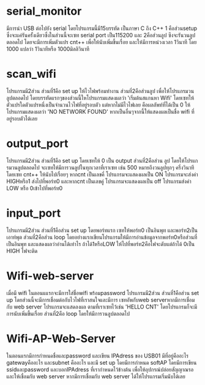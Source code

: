 # serial_monitor
มีการนำ USB ต่อไปยัง serial โดยโปรแกรมนี้มี15บรรทัด 
เป็นภาษา C ถึง C++
1 คือส่วนsetup ซึ่งจะแค่รันครั้งเดียวซึ่งในส่วนนี้จะเซท serial port เป็น115200 และ
2คือส่วนลูป ซึงจะรันวนลูปตลอดไป โดยจะมีการเพิ่มตัวแปร cnt++ เพื่อให้นับเพิ่มขึ้นเรื่อย
และให้มีการหน่วงเวลา 1วินาที โดย 1000 แปลว่า 1วินาทีหรือ 1000มิลลิวินาที

# scan_wifi
โปรแกรมมี2ส่วน
ส่วนที่1คือ set up ให้ไวไฟพร้อมทำงาน 
ส่วนที่2คือส่วนลูป เพื่อให้โปรแกรมวนลูปตลอดไป โดยบรรทัดแรกๆของส่วนนี้ใหโปรแกรมแสดงผลว่า 
'เริ่มต้นสแกนหา Wifi' โดยเซทให้ตัวแปรใดตัวแปรหนึ่งเป็นจำนวนไวไฟที่อยู่รอบตัว แต่หากไม่มีไวไฟเลย
คือผลลัพท์ที่ได้เป็น 0 ให้โปรแกรมแสดงผลว่า 'NO NETWORK FOUND' หากเป็นอื่นๆจากนี้ให้แสดงผลเป็นชื่อ
wifi ที่อยู่รอบตัวได้เลย

# output_port
โปรแกรมมี2ส่วน
ส่วนที่1คือ set up โดยเซทให้ 0 เป็น output
ส่วนที่2คือส่วน ลูป โดยให้โปรแกรมวนลูปตลอดไป จะเซทให้มีการวนลูปในทุกเวลาที่เราเซท เช่น 500 หมายถึงวนลูปทุกๆ ครึ่งวินาที
โดยเซท cnt++ ให้นับไปเรื่อยๆ หากcnt เป็นเลขคี่ โปรแกรมจะแสดงผลเป็น ON โปรแกรมจะส่งค่า HIGHหรือ1 ส่งไปที่พอร์ท0 และหากcnt เป็นเลขคู่ โปรแกรมจะแสดงผลเป็น off โปรแกรมส่งค่า LOW หรือ 0เข้าไปที่พอร์ท0 

# input_port
โปรแกรมมี2ส่วน
ส่วนที่1คือส่วน set up 
โดยพอร์ทแรก เซทให้พอร์ท0 เป็นอินพุท และพอร์ท2เป็นเอาท์พุต
ส่วนที่2คือส่วน loop
โดยอย่างแรกเขียนโปรแกรมให้มีการอ่านข้อมูลจากพอร์ท0หรือส่วนที่เป็นอินพุท
และแสดงผลว่าอ่านได้เท่าไร ถ้าได้1หรือLOW ให้ไปที่พอร์ท2คือไฟจะดับแต่ถ้าได้ 0เป็น HIGH ไฟจะติด

# Wifi-web-server
เมื่อมี wifi ในตอนแแรกจะมีการใส่ชื่อwifi พร้อมpassword 
โปรแกรมมี2ส่วน
ส่วนที่1คือส่วน set up โดยส่วนนี้จะมีการเชื่อมต่อกับไวไฟที่เราสนใจและมีการ เซทอัพกับweb serverหากมีการเชื่อมกับ web server โปรแกรมจะแสดลงผล ตามที่เราเซทไว้เช่น 'HELLO CNT' โดยโปรแกรมก็จะมีการนับเพิ่มขึ้นเรื่อย 
ส่วนที่2คือ loop โดยให้มีการวนลูปตลอดไป

# Wifi-AP-Web-Server
ในตอนแรกมีการกำหนดชื่อและpassword และเขียน IPAdress ของ USB01 มีที่อยู่คืออะไร gatewayคืออะไร และsubnet คืออะไร
และมี set up
โดยมีการกำหนด softAP โดยมีการเขียน ssidและpassword และบอกIPAdress ที่เรากำหนดไว้ข้างต้น เพื่อให้อุปกรณ์ปล่อยสัญญาณรอ
และให้เชื่อมกับ web server หากมีการเชื่อมกับ web server ได้ให้โปรแกรมเริ่มนับได้เลย




